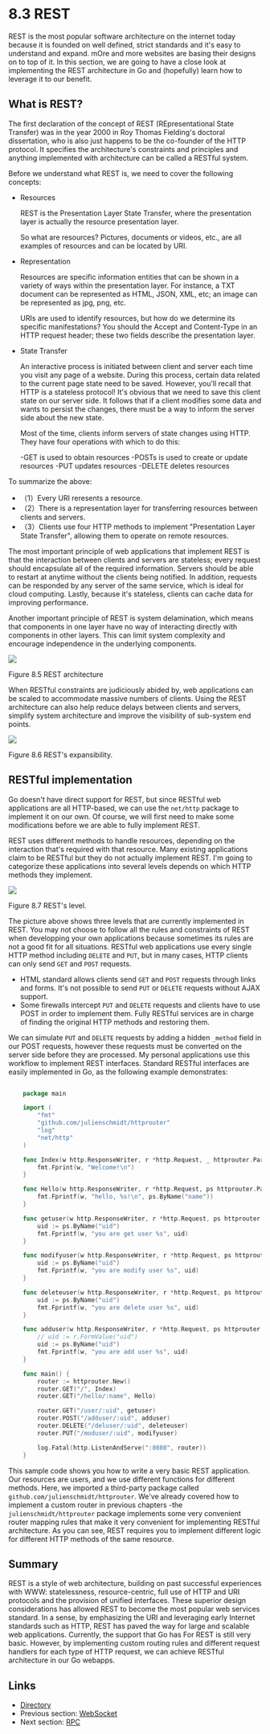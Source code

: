 # 8.3 REST

REST is the most popular software architecture on the internet today because it is founded on well defined, strict standards and it's easy to understand and expand. mOre and more websites are basing their designs on to top of it. In this section, we are going to have a close look at implementing the REST architecture in Go and (hopefully) learn how to leverage it to our benefit.

## What is REST?

The first declaration of the concept of REST (REpresentational State Transfer) was in the year 2000 in Roy Thomas Fielding's doctoral dissertation, who is also just happens to be the co-founder of the HTTP protocol. It specifies the architecture's constraints and principles and anything implemented with architecture can be called a RESTful system.

Before we understand what REST is, we need to cover the following concepts:

*   Resources

    REST is the Presentation Layer State Transfer, where the presentation layer is actually the resource presentation layer.

    So what are resources? Pictures, documents or videos, etc., are all examples of resources and can be located by URI.
*   Representation

    Resources are specific information entities that can be shown in a variety of ways within the presentation layer. For instance, a TXT document can be represented as HTML, JSON, XML, etc; an image can be represented as jpg, png, etc.

    URIs are used to identify resources, but how do we determine its specific manifestations? You should the Accept and Content-Type in an HTTP request header; these two fields describe the presentation layer.
*   State Transfer

    An interactive process is initiated between client and server each time you visit any page of a website. During this process, certain data related to the current page state need to be saved. However, you'll recall that HTTP is a stateless protocol! It's obvious that we need to save this client state on our server side. It follows that if a client modifies some data and wants to persist the changes, there must be a way to inform the server side about the new state.

    Most of the time, clients inform servers of state changes using HTTP. They have four operations with which to do this:

    \-GET is used to obtain resources -POSTs is used to create or update resources -PUT updates resources -DELETE deletes resources

To summarize the above:

* （1）Every URI reresents a resource.
* （2）There is a representation layer for transferring resources between clients and servers.
* （3）Clients use four HTTP methods to implement "Presentation Layer State Transfer", allowing them to operate on remote resources.

The most important principle of web applications that implement REST is that the interaction between clients and servers are stateless; every request should encapsulate all of the required information. Servers should be able to restart at anytime without the clients being notified. In addition, requests can be responded by any server of the same service, which is ideal for cloud computing. Lastly, because it's stateless, clients can cache data for improving performance.

Another important principle of REST is system delamination, which means that components in one layer have no way of interacting directly with components in other layers. This can limit system complexity and encourage independence in the underlying components.

![](images/8.3.rest2.png)

Figure 8.5 REST architecture

When RESTful constraints are judiciously abided by, web applications can be scaled to accommodate massive numbers of clients. Using the REST architecture can also help reduce delays between clients and servers, simplify system architecture and improve the visibility of sub-system end points.

![](images/8.3.rest.png)

Figure 8.6 REST's expansibility.

## RESTful implementation

Go doesn't have direct support for REST, but since RESTful web applications are all HTTP-based, we can use the `net/http` package to implement it on our own. Of course, we will first need to make some modifications before we are able to fully implement REST.

REST uses different methods to handle resources, depending on the interaction that's required with that resource. Many existing applications claim to be RESTful but they do not actually implement REST. I'm going to categorize these applications into several levels depends on which HTTP methods they implement.

![](images/8.3.rest3.png)

Figure 8.7 REST's level.

The picture above shows three levels that are currently implemented in REST. You may not choose to follow all the rules and constraints of REST when developping your own applications because sometimes its rules are not a good fit for all situations. RESTful web applications use every single HTTP method including `DELETE` and `PUT`, but in many cases, HTTP clients can only send `GET` and `POST` requests.

* HTML standard allows clients send `GET` and `POST` requests through links and forms. It's not possible to send `PUT` or `DELETE` requests without AJAX support.
* Some firewalls intercept `PUT` and `DELETE` requests and clients have to use POST in order to implement them. Fully RESTful services are in charge of finding the original HTTP methods and restoring them.

We can simulate `PUT` and `DELETE` requests by adding a hidden `_method` field in our POST requests, however these requests must be converted on the server side before they are processed. My personal applications use this workflow to implement REST interfaces. Standard RESTful interfaces are easily implemented in Go, as the following example demonstrates:

```Go

	package main

	import (
		"fmt"
		"github.com/julienschmidt/httprouter"
		"log"
		"net/http"
	)

	func Index(w http.ResponseWriter, r *http.Request, _ httprouter.Params) {
		fmt.Fprint(w, "Welcome!\n")
	}

	func Hello(w http.ResponseWriter, r *http.Request, ps httprouter.Params) {
		fmt.Fprintf(w, "hello, %s!\n", ps.ByName("name"))
	}

	func getuser(w http.ResponseWriter, r *http.Request, ps httprouter.Params) {
		uid := ps.ByName("uid")
		fmt.Fprintf(w, "you are get user %s", uid)
	}

	func modifyuser(w http.ResponseWriter, r *http.Request, ps httprouter.Params) {
		uid := ps.ByName("uid")
		fmt.Fprintf(w, "you are modify user %s", uid)
	}

	func deleteuser(w http.ResponseWriter, r *http.Request, ps httprouter.Params) {
		uid := ps.ByName("uid")
		fmt.Fprintf(w, "you are delete user %s", uid)
	}

	func adduser(w http.ResponseWriter, r *http.Request, ps httprouter.Params) {
		// uid := r.FormValue("uid")
		uid := ps.ByName("uid")
		fmt.Fprintf(w, "you are add user %s", uid)
	}

	func main() {
		router := httprouter.New()
		router.GET("/", Index)
		router.GET("/hello/:name", Hello)

		router.GET("/user/:uid", getuser)
		router.POST("/adduser/:uid", adduser)
		router.DELETE("/deluser/:uid", deleteuser)
		router.PUT("/moduser/:uid", modifyuser)

		log.Fatal(http.ListenAndServe(":8080", router))
	}

```

This sample code shows you how to write a very basic REST application. Our resources are users, and we use different functions for different methods. Here, we imported a third-party package called `github.com/julienschmidt/httprouter`. We've already covered how to implement a custom router in previous chapters -the `julienschmidt/httprouter` package implements some very convenient router mapping rules that make it very convenient for implementing RESTful architecture. As you can see, REST requires you to implement different logic for different HTTP methods of the same resource.

## Summary

REST is a style of web architecture, building on past successful experiences with WWW: statelessness, resource-centric, full use of HTTP and URI protocols and the provision of unified interfaces. These superior design considerations has allowed REST to become the most popular web services standard. In a sense, by emphasizing the URI and leveraging early Internet standards such as HTTP, REST has paved the way for large and scalable web applications. Currently, the support that Go has For REST is still very basic. However, by implementing custom routing rules and different request handlers for each type of HTTP request, we can achieve RESTful architecture in our Go webapps.

## Links

* [Directory](preface.md)
* Previous section: [WebSocket](08.2.md)
* Next section: [RPC](08.4.md)

